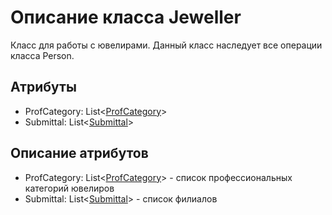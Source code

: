 # Описание класса Jeweller
Класс для работы с ювелирами. Данный класс наследует все операции класса Person.

## Атрибуты

* ProfCategory:  List<[ProfCategory](https://github.com/saramampco/oop/blob/master/docs/ProfCategory "Объект класса ProfCategory")>
* Submittal:  List<[Submittal](https://github.com/saramampco/oop/blob/master/docs/Submittal "Объект класса Submittal")>

## Описание атрибутов

* ProfCategory:  List<[ProfCategory](https://github.com/saramampco/oop/blob/master/docs/ProfCategory "Объект класса ProfCategory")> - список профессиональных категорий ювелиров
* Submittal:  List<[Submittal](https://github.com/saramampco/oop/blob/master/docs/Submittal "Объект класса Submittal")> - список филиалов